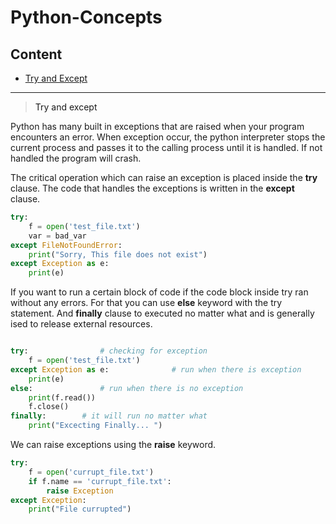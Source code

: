 # Python-Concepts
## Content
- [Try and Except](#tryexcept)

---
> <a name = "tryexcept">Try and except</a>

Python has many built in exceptions that are raised when your program encounters an error. When exception occur, the python interpreter stops the current process and passes it to the calling process until it is handled. If not handled the program will crash.

The critical operation which can raise an exception is placed inside the **try** clause. The code that handles the exceptions is written in the **except** clause.


```python
try:
    f = open('test_file.txt')
    var = bad_var
except FileNotFoundError:
    print("Sorry, This file does not exist")
except Exception as e:
    print(e)
```

If you want to run a certain block of code if the code block inside try ran without any errors. For that you can use **else** keyword with the try statement. And **finally** clause to executed no matter what and is generally ised to release external resources.

```python

try:				# checking for exception
	f = open('test_file.txt')
except Exception as e:				# run when there is exception
	print(e)
else:				# run when there is no exception
	print(f.read())
	f.close()
finally:		# it will run no matter what
	print("Excecting Finally... ")			
```

We can raise exceptions using the **raise** keyword.
```python
try:
	f = open('currupt_file.txt')
	if f.name == 'currupt_file.txt':
		raise Exception
except Exception:
	print("File currupted")

```

